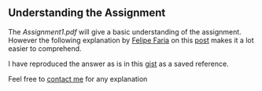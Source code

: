 Understanding the Assignment
---
The _Assignment1.pdf_ will give a basic understanding of the assignment.  
However the following explanation by [Felipe Faria](https://www.coursera.org/learn/cryptocurrency/profiles/ddf9f23a4daeae8f2fcd267b7d724289) on this [post](https://www.coursera.org/learn/cryptocurrency/programming/KOo3V/scrooge-coin/discussions/threads/Yu1-ncdjEeaQDgq_dR_6Tg/replies/-DEdGseoEeaQDgq_dR_6Tg) makes it a lot easier to comprehend.

I have reproduced the answer as is in this [gist](https://gist.github.com/debanshu/eab9ccf8376eb2ce270638610329fabf) as a saved reference.

Feel free to [contact me](mailto:sinhadebanshu@gmail.com) for any explanation